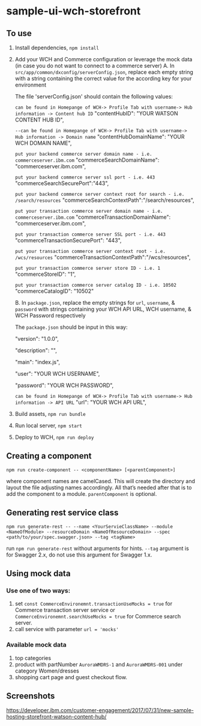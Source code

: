# sample-ui-wch-storefront

To use
------

1. Install dependencies, `npm install`
2. Add your WCH and Commerce configuration or leverage the mock data (in case you do not want to connect to a commerce server)
	A. In `src/app/common/dxconfig/serverConfig.json`, replace each empty string with a string containing the correct value for the according key for your environment



	The file 'serverConfig.json' should contain the following values:

	`can be found in Homepange of WCH-> Profile Tab with username-> Hub information -> Content hub ID`
	"contentHubID": "YOUR WATSON CONTENT HUB ID", 

	`--can be found in Homepange of WCH-> Profile Tab with username-> Hub information -> Domain name`
 	"contentHubDomainName": "YOUR WCH DOMAIN NAME",

 	`put your backend commerce server domain name - i.e. commerceserver.ibm.com`
 	"commerceSearchDomainName": "commerceserver.ibm.com", 

	`put your backend commerce server ssl port - i.e. 443`
 	"commerceSearchSecurePort":"443",

	`put your backend commerce server context root for search - i.e. /search/resources`
 	"commerceSearchContextPath":"/search/resources",

 	`put your transaction commerce server domain name - i.e. commerceserver.ibm.com`
 	"commerceTransactionDomainName": "commerceserver.ibm.com", 

	`put your transaction commerce server SSL port - i.e. 443`
 	"commerceTransactionSecurePort": "443",

	`put your transaction commerce server context root - i.e. /wcs/resources`
 	"commerceTransactionContextPath":"/wcs/resources",

	`put your transaction commerce server store ID - i.e. 1`
 	"commerceStoreID": "1",

	`put your transaction commerce server catalog ID - i.e. 10502`
 	"commerceCatalogID": "10502"




	B. In `package.json`, replace the empty strings for `url`, `username`, & `password` with strings containing your WCH API URL, WCH username, & WCH Password respectively



	The `package.json` should be input in this way:

	"version": "1.0.0",

	"description": "",

	"main": "index.js",

	"user": "YOUR WCH USERNAME",

	"password": "YOUR WCH PASSWORD",

	`can be found in Homepange of WCH-> Profile Tab with username-> Hub information -> API URL`
	"url": "YOUR WCH API URL",




3. Build assets, `npm run bundle`
4. Run local server, `npm start`
5. Deploy to WCH, `npm run deploy`


Creating a component
--------------------

`npm run create-component -- <componentName> [<parentComponent>]`

where component names are camelCased. This will create the directory and layout
the file adjusting names accordingly. All that’s needed after that is to add
the component to a module. `parentComponent` is optional.

Generating rest service class
---------------------------

`npm run generate-rest -- --name <YourServieClassName> --module <NameOfModule> --resourceDomain <NameOfResourceDomain> --spec <path/to/your/spec.swagger.json> --tag <tagName>`

run `npm run generate-rest` without arguments for hints. `--tag` argument is for Swagger 2.x, do not use this argument for Swagger 1.x.

Using mock data
-------------

### Use one of two ways:
1. set `const CommerceEnvironemnt.transactionUseMocks = true` for Commerce transaction server service or `CommerceEnvironemnt.searchUseMocks = true` for Commerce search server.
2. call service with parameter `url = 'mocks'`

### Available mock data
1. top categories
2. product with partNumber `AuroraWMDRS-1` and `AuroraWMDRS-001` under category Women/dresses
3. shopping cart page and guest checkout flow.

Screenshots
-------------
https://developer.ibm.com/customer-engagement/2017/07/31/new-sample-hosting-storefront-watson-content-hub/
